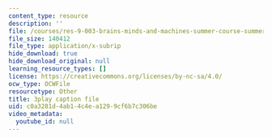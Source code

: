```yaml
---
content_type: resource
description: ''
file: /courses/res-9-003-brains-minds-and-machines-summer-course-summer-2015/c0a3281d4ab14c4ea1299cf6b7c306be_NRygklHAoEw.srt
file_size: 140412
file_type: application/x-subrip
hide_download: true
hide_download_original: null
learning_resource_types: []
license: https://creativecommons.org/licenses/by-nc-sa/4.0/
ocw_type: OCWFile
resourcetype: Other
title: 3play caption file
uid: c0a3281d-4ab1-4c4e-a129-9cf6b7c306be
video_metadata:
  youtube_id: null
---
```

